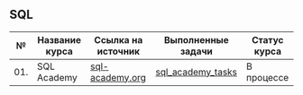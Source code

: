 ## SQL 

| №| Название курса| Ссылка на источник | Выполненные задачи |Статус курса |
|---|-----------|-----------|------------------|--------------|
|01.|SQL Academy|[sql-academy.org](https://sql-academy.org/ru/trainer)|[sql_academy_tasks](https://github.com/alexkandinsky/sql_tasks/blob/main/sql_academy_tasks.ipynb)| В процессе|

